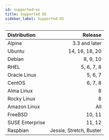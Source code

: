 ```yaml
---
id: supported-os
title: Supported OS
sidebar_label: Supported OS
---
```


| Distribution |                    Release |
|:-------------|---------------------------:|
| Alpine       |              3.3 and later |
| Ubuntu       |              14, 16, 18, 20|
| Debian       |                    8, 9, 10|
| RHEL         |                  5, 6, 7, 8|
| Oracle Linux |                     5, 6, 7|
| CentOS       |                     6, 7, 8|
| Alma  Linux  |                           8|
| Rocky Linux  |                           8|
| Amazon Linux |                         All|
| FreeBSD      |                      10, 11|
| SUSE Enterprise |                   11, 12|
| Raspbian     |    Jessie, Stretch, Buster |
